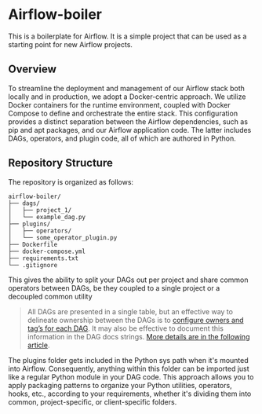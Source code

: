 # Airflow-boiler

This is a boilerplate for Airflow. It is a simple project that can be used as a starting point for new Airflow projects.

## Overview
To streamline the deployment and management of our Airflow stack both locally and in production, we adopt a Docker-centric approach. We utilize Docker containers for the runtime environment, coupled with Docker Compose to define and orchestrate the entire stack. This configuration provides a distinct separation between the Airflow dependencies, such as pip and apt packages, and our Airflow application code. The latter includes DAGs, operators, and plugin code, all of which are authored in Python.

## Repository Structure
The repository is organized as follows:

```
airflow-boiler/
├── dags/
│   ├── project_1/
│   └── example_dag.py
├── plugins/
│   ├── operators/
│   └── some_operator_plugin.py
├── Dockerfile
├── docker-compose.yml
├── requirements.txt
└── .gitignore
```
This gives the ability to split your DAGs out per project and share common operators between DAGs, be they coupled to a single project or a decoupled common utility

> All DAGs are presented in a single table, but an effective way to delineate ownership between the DAGs is to [configure owners and tag’s for each DAG](https://github.com/TNAucoin/airflow_boiler/blob/9ef529f58278e0f8f7226e76a5f0049bf299f5f7/dags/test_dag/test_dag.py#L16). It may also be effective to document this information in the DAG docs strings. [More details are in the following article](https://levelup.gitconnected.com/airflow-dag-and-task-markdown-docs-2c00c72152b4).

The plugins folder gets included in the Python sys path when it's mounted into Airflow. Consequently, anything within this folder can be imported just like a regular Python module in your DAG code. This approach allows you to apply packaging patterns to organize your Python utilities, operators, hooks, etc., according to your requirements, whether it's dividing them into common, project-specific, or client-specific folders.
